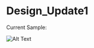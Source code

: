 Design_Update1
==============

Current Sample:

![Alt Text](http://i1197.photobucket.com/albums/aa426/Jastner/sample.png)
